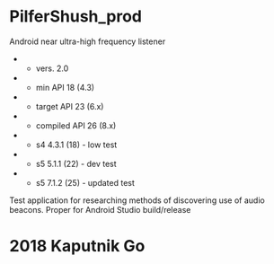 # PilferShush_prod
Android near ultra-high frequency listener

   * - vers. 2.0
   
   * - min API 18 (4.3)
   * - target API 23 (6.x)
   * - compiled API 26 (8.x)
   
   * - s4 4.3.1 (18) - low test
   * - s5 5.1.1 (22) - dev test
   * - s5 7.1.2 (25) - updated test
	 
Test application for researching methods of discovering use of audio beacons.
Proper for Android Studio build/release
 

# 2018 Kaputnik Go
